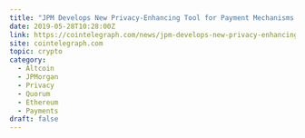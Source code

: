```yaml
---
title: "JPM Develops New Privacy-Enhancing Tool for Payment Mechanisms on ETH Blockchain"
date: 2019-05-28T10:28:00Z
link: https://cointelegraph.com/news/jpm-develops-new-privacy-enhancing-tool-for-payment-mechanisms-on-eth-blockchain?utm_medium=RSS&utm_source=hune
site: cointelegraph.com
topic: crypto
category:
  - Altcoin
  - JPMorgan
  - Privacy
  - Quorum
  - Ethereum
  - Payments
draft: false
---
```

